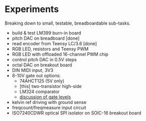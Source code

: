# Experiments

Breaking down to small, testable, breadboardable sub-tasks.

- build & test LM399 burn-in board
- pitch DAC on breadboard [done]
- read encoder from Teensy LC/3.6 [done]
- RGB LED, resistors and Teensy PWM
- RGB LED with offloaded 16-channel PWM chip
- control pitch DAC in 0.5V steps
- octal DAC on breakout board
- DIN MIDI input, 3V3
- 8-10V gate out options:
    - 74AHCT125 (5V only)
    - [this] two-transistor high-side
    - LM324 comparator
    - [discussion of gate levels](https://www.muffwiggler.com/forum/viewtopic.php?p=468009&sid=1596d8bf763b7e4b2635537f46b4323f)
- kelvin ref driving with ground sense
- freqcount/freqmeasure input circuit
- ISO7240CDWR optical SPI isolator on SOIC-16 breakout board

